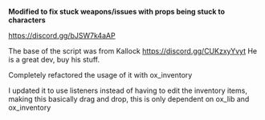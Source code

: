**Modified to fix stuck weapons/issues with props being stuck to characters**

https://discord.gg/bJSW7k4aAP


The base of the script was from Kallock
https://discord.gg/CUKzxyYvyt
He is a great dev, buy his stuff.

Completely refactored the usage of it with ox_inventory

I updated it to use listeners instead of having to edit the inventory items, making this basically drag and drop, this is only dependent on ox_lib and ox_inventory

